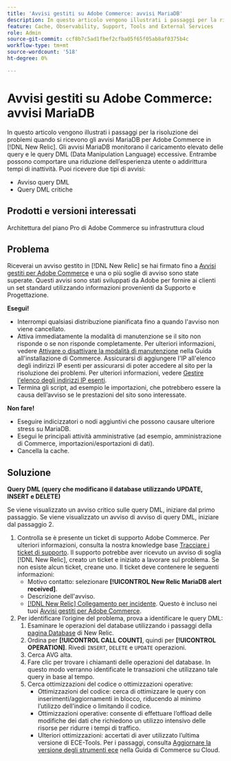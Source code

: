 ```yaml
---
title: 'Avvisi gestiti su Adobe Commerce: avvisi MariaDB'
description: In questo articolo vengono illustrati i passaggi per la risoluzione dei problemi quando si ricevono gli avvisi MariaDB per Adobe Commerce in [!DNL New Relic]. Gli avvisi MariaDB monitorano il caricamento elevato delle query e le query DML (Data Manipulation Language) eccessive. Entrambe possono comportare una riduzione dell’esperienza utente o addirittura tempi di inattività. È possibile ricevere due tipi di avvisi.
feature: Cache, Observability, Support, Tools and External Services
role: Admin
source-git-commit: ccf8b7c5ad1fbef2cfba05f65f05ab8af0375b4c
workflow-type: tm+mt
source-wordcount: '518'
ht-degree: 0%

---
```



# Avvisi gestiti su Adobe Commerce: avvisi MariaDB

In questo articolo vengono illustrati i passaggi per la risoluzione dei problemi quando si ricevono gli avvisi MariaDB per Adobe Commerce in [!DNL New Relic]. Gli avvisi MariaDB monitorano il caricamento elevato delle query e le query DML (Data Manipulation Language) eccessive. Entrambe possono comportare una riduzione dell’esperienza utente o addirittura tempi di inattività. Puoi ricevere due tipi di avvisi:

* Avviso query DML
* Query DML critiche

## Prodotti e versioni interessati

Architettura del piano Pro di Adobe Commerce su infrastruttura cloud

## Problema

Riceverai un avviso gestito in [!DNL New Relic] se hai firmato fino a [Avvisi gestiti per Adobe Commerce](managed-alerts-for-magento-commerce.md) e una o più soglie di avviso sono state superate. Questi avvisi sono stati sviluppati da Adobe per fornire ai clienti un set standard utilizzando informazioni provenienti da Supporto e Progettazione.

**Esegui!**

* Interrompi qualsiasi distribuzione pianificata fino a quando l&#39;avviso non viene cancellato.
* Attiva immediatamente la modalità di manutenzione se il sito non risponde o se non risponde completamente. Per ulteriori informazioni, vedere [Attivare o disattivare la modalità di manutenzione](https://experienceleague.adobe.com/en/docs/commerce-operations/installation-guide/tutorials/maintenance-mode) nella Guida all&#39;installazione di Commerce. Assicurarsi di aggiungere l&#39;IP all&#39;elenco degli indirizzi IP esenti per assicurarsi di poter accedere al sito per la risoluzione dei problemi. Per ulteriori informazioni, vedere [Gestire l&#39;elenco degli indirizzi IP esenti](https://experienceleague.adobe.com/en/docs/commerce-operations/installation-guide/tutorials/maintenance-mode#maintain-the-list-of-exempt-ip-addresses).
* Termina gli script, ad esempio le importazioni, che potrebbero essere la causa dell’avviso se le prestazioni del sito sono interessate.

**Non fare!**

* Eseguire indicizzatori o nodi aggiuntivi che possono causare ulteriore stress su MariaDB.
* Esegui le principali attività amministrative (ad esempio, amministrazione di Commerce, importazioni/esportazioni di dati).
* Cancella la cache.

## Soluzione

**Query DML (query che modificano il database utilizzando UPDATE, INSERT e DELETE)**

Se viene visualizzato un avviso critico sulle query DML, iniziare dal primo passaggio. Se viene visualizzato un avviso di avviso di query DML, iniziare dal passaggio 2.

1. Controlla se è presente un ticket di supporto Adobe Commerce. Per ulteriori informazioni, consulta la nostra knowledge base [Tracciare i ticket di supporto](https://experienceleague.adobe.com/en/docs/commerce-knowledge-base/kb/help-center-guide/magento-help-center-user-guide#track-support-case). Il supporto potrebbe aver ricevuto un avviso di soglia [!DNL New Relic], creato un ticket e iniziato a lavorare sul problema. Se non esiste alcun ticket, creane uno. Il ticket deve contenere le seguenti informazioni:
   * Motivo contatto: selezionare **[!UICONTROL New Relic MariaDB alert received]**.
   * Descrizione dell&#39;avviso.
   * [[!DNL New Relic] Collegamento per incidente](https://docs.newrelic.com/docs/alerts-applied-intelligence/new-relic-alerts/alert-incidents/view-violation-event-details-incidents). Questo è incluso nei tuoi [Avvisi gestiti per Adobe Commerce](managed-alerts-for-magento-commerce.md).
1. Per identificare l’origine del problema, prova a identificare le query DML:
   1. Esaminare le operazioni del database utilizzando i passaggi della [pagina Database](https://docs.newrelic.com/docs/apm/apm-ui-pages/monitoring/databases-page-view-operations-throughput-response-time) di New Relic.
   1. Ordina per **[!UICONTROL CALL COUNT]**, quindi per **[!UICONTROL OPERATION]**. Rivedi `INSERT`, `DELETE` e `UPDATE` operazioni.
   1. Cerca AVG alta.
   1. Fare clic per trovare i chiamanti delle operazioni del database. In questo modo verranno identificate le transazioni che utilizzano tale query in base al tempo.
   1. Cerca ottimizzazioni del codice o ottimizzazioni operative:
      * Ottimizzazioni del codice: cerca di ottimizzare le query con inserimenti/aggiornamenti in blocco, riducendo al minimo l’utilizzo dell’indice o limitando il codice.
      * Ottimizzazioni operative: consente di effettuare l’offload delle modifiche dei dati che richiedono un utilizzo intensivo delle risorse per ridurre i tempi di traffico.
      * Ulteriori ottimizzazioni: accertati di aver utilizzato l’ultima versione di ECE-Tools. Per i passaggi, consulta [Aggiornare la versione degli strumenti ece](https://experienceleague.adobe.com/en/docs/commerce-on-cloud/user-guide/dev-tools/ece-tools/update-package) nella Guida di Commerce su Cloud.
